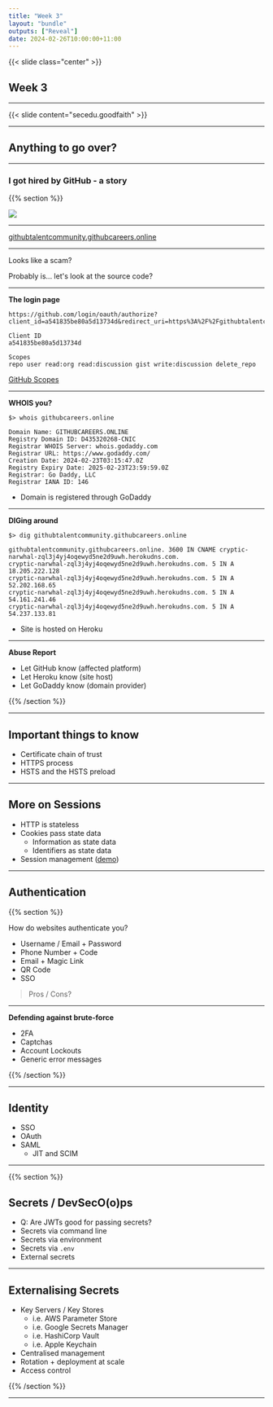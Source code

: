 ```yaml
---
title: "Week 3"
layout: "bundle"
outputs: ["Reveal"]
date: 2024-02-26T10:00:00+11:00
---
```


{{< slide class="center" >}}

## Week 3

---

{{< slide content="secedu.goodfaith" >}}

---

## Anything to go over?

---

### I got hired by GitHub - a story

{{% section %}}

![](scam-github1.png)

---

[githubtalentcommunity.githubcareers.online](./scam-github.html)

---

Looks like a scam?

Probably is... let's look at the source code?

---

**The login page**

```
https://github.com/login/oauth/authorize?client_id=a541835be80a5d13734d&redirect_uri=https%3A%2F%2Fgithubtalentcommunity.githubcareers.online%2Fauth%2Fcallback&scope=repo+user+read%3Aorg+read%3Adiscussion+gist+write%3Adiscussion+delete_repo"
```

```
Client ID
a541835be80a5d13734d

Scopes
repo user read:org read:discussion gist write:discussion delete_repo
```

[GitHub Scopes](https://docs.github.com/en/apps/oauth-apps/building-oauth-apps/scopes-for-oauth-apps)

---

**WHOIS you?**

```
$> whois githubcareers.online

Domain Name: GITHUBCAREERS.ONLINE
Registry Domain ID: D435320268-CNIC
Registrar WHOIS Server: whois.godaddy.com
Registrar URL: https://www.godaddy.com/
Creation Date: 2024-02-23T03:15:47.0Z
Registry Expiry Date: 2025-02-23T23:59:59.0Z
Registrar: Go Daddy, LLC
Registrar IANA ID: 146
```

* Domain is registered through GoDaddy

---

**DIGing around**

```
$> dig githubtalentcommunity.githubcareers.online

githubtalentcommunity.githubcareers.online. 3600 IN CNAME cryptic-narwhal-zql3j4yj4oqewyd5ne2d9uwh.herokudns.com.
cryptic-narwhal-zql3j4yj4oqewyd5ne2d9uwh.herokudns.com.	5 IN A 18.205.222.128
cryptic-narwhal-zql3j4yj4oqewyd5ne2d9uwh.herokudns.com.	5 IN A 52.202.168.65
cryptic-narwhal-zql3j4yj4oqewyd5ne2d9uwh.herokudns.com.	5 IN A 54.161.241.46
cryptic-narwhal-zql3j4yj4oqewyd5ne2d9uwh.herokudns.com.	5 IN A 54.237.133.81
```

* Site is hosted on Heroku

---

**Abuse Report**

* Let GitHub know (affected platform)
* Let Heroku know (site host)
* Let GoDaddy know (domain provider)

{{% /section %}}

---

## Important things to know

* Certificate chain of trust
* HTTPS process
* HSTS and the HSTS preload

---

## More on Sessions

* HTTP is stateless
* Cookies pass state data
  * Information as state data
  * Identifiers as state data
* Session management ([demo](https://github.com/featherbear/demo-broken-session-management))

---

## Authentication

{{% section %}}

How do websites authenticate you?

* Username / Email + Password
* Phone Number + Code
* Email + Magic Link
* QR Code
* SSO

> Pros / Cons?

---

**Defending against brute-force**

* 2FA
* Captchas
* Account Lockouts
* Generic error messages

{{% /section %}}

---

## Identity

* SSO
* OAuth
* SAML
  * JIT and SCIM

---

{{% section %}}

## Secrets / DevSecO(o)ps

* Q: Are JWTs good for passing secrets?
* Secrets via command line
* Secrets via environment
* Secrets via `.env`
* External secrets

---

## Externalising Secrets

* Key Servers / Key Stores
  * i.e. AWS Parameter Store
  * i.e. Google Secrets Manager
  * i.e. HashiCorp Vault
  * i.e. Apple Keychain
* Centralised management
* Rotation + deployment at scale
* Access control

{{% /section %}}

---

<!-- 

# Let's make an app

---

# Scripting

https://featherbear.cc/tutoring-unsw-23t1-cs6443/week3/#/7

-->
